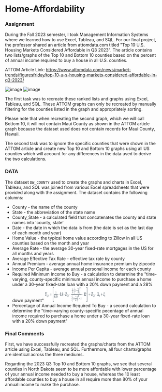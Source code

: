 # Home-Affordability
### Assignment
 During the Fall 2023 semester, I took Management Information Systems where we learned how to use Excel, Tableau, and SQL.
 For our final project, the professor shared an article from attomdata.com titled "Top 10 U.S. Housing Markets Considered Affordable in Q3 2023". The article contains two lists/graphs of the Top 10 and Bottom 10 counties based on the percent of annual income required to buy a house in all U.S. counties. 

ATTOM Article Link: https://www.attomdata.com/news/market-trends/figuresfriday/top-10-u-s-housing-markets-considered-affordable-in-q3-2023/

![image](https://www.attomdata.com/wp-content/uploads/2023/10/Top-10-Q3-2023-Affordability-Report-Affordable.png.webp)
![image](https://www.attomdata.com/wp-content/uploads/2023/10/Top-10-Q3-2023-Affordability-Report-Unaffordable.png.webp)

 The first task was to recreate these ranked lists and graphs using Excel, Tableau, and SQL. These ATTOM graphs can only be recreated by manually filtering for the counties listed in the graph and appropriately sorting.

 Please note that when recreating the second graph, which we will call Bottom 10, it will not contain Maui County as shown in the ATTOM article graph because the dataset used does not contain records for Maui County, Hawaii.

 The second task was to ignore the specific counties that were shown in the ATTOM article and create new Top 10 and Bottom 10 graphs using all US counties which will account for any differences in the data used to derive the two calculations.

### DATA
 The dataset `DW_COUNTY` used to create the graphs and charts in Excel, Tableau, and SQL was joined from various Excel spreadsheets that were provided along with the assignment.
 The dataset contains the following columns:
- County - the name of the county
- State - the abbreviation of the state name
- County_State - a calculated field that concatenates the county and state names into 'county, state'
- Date - the date in which the data is from (the date is set as the last day of each month and year)
- Home Value - the typical home value according to Zillow in all US counties based on the month and year
- Average Rate - the average 30-year fixed-rate mortgages in the US for all months and years
- Average Effective Tax Rate - effective tax rate by county 
- Annual Premium - average annual home insurance premium by zipcode
- Income Per Capita - average annual personal income for each county
- Required Minimum Income to Buy - a calculation to determine the "time-varying, county-specific minimum annual income to purchase a home under a 30-year fixed-rate loan with a 20% down payment and a 28% down payment"
  <img src="Miscellaneous/Minimum_Income_To_Purchase_Calculation.png" width="200" height="50">
- Percentage of Annual Income Required To Buy - a second calculation to determine the "time-varying county-specific pecentage of annual income required to purchase a home under a 30-year fixed-rate loan with a 20% down payment"

### Final Comments
First, we have successfully recreated the graphs/charts from the ATTOM article using Excel, Tableau, and SQL. Furthermore, all four charts/graphs are identical across the three mediums. 

Regarding the 2023 Q3 Top 10 and Bottom 10 graphs, we see that several counties in North Dakota seem to be more affordable with lower percentage of your annual income needed to buy a house, whereas the 10 least affordable counties to buy a house in all require more than 80% of your annual income to make the purchase.
